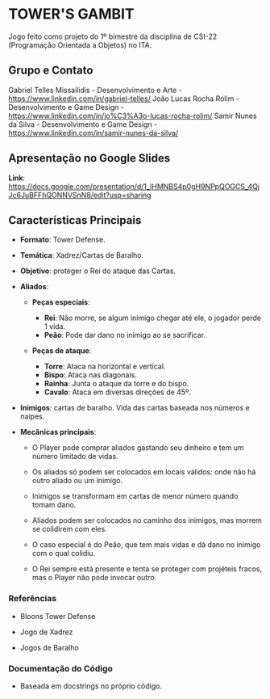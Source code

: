 # TOWER'S GAMBIT

Jogo feito como projeto do 1º bimestre da disciplina de CSI-22 (Programação Orientada a Objetos) no ITA.



## Grupo e Contato

Gabriel Telles Missailidis - Desenvolvimento e Arte - https://www.linkedin.com/in/gabriel-telles/
João Lucas Rocha Rolim - Desenvolvimento e Game Design - https://www.linkedin.com/in/jo%C3%A3o-lucas-rocha-rolim/
Samir Nunes da Silva - Desenvolvimento e Game Design - https://www.linkedin.com/in/samir-nunes-da-silva/

## Apresentação no Google Slides

**Link**: https://docs.google.com/presentation/d/1_lHMNBS4p0gH9NPpQOGCS_4QjJc6JuBFFhQONNVSnN8/edit?usp=sharing

## Características Principais

- **Formato**: Tower Defense.
 
- **Temática**: Xadrez/Cartas de Baralho.

- **Objetivo**: proteger o Rei do ataque das Cartas.

- **Aliados**: 
  - **Peças especiais**: 
    - **Rei**: Não morre, se algum inimigo chegar até ele, o jogador perde 1 vida.
    - **Peão**: Pode dar dano no inimigo ao se sacrificar.
    
  - **Peças de ataque**:
     - **Torre**: Ataca na horizontal e vertical.
     - **Bispo**: Ataca nas diagonais.
     - **Rainha**: Junta o ataque da torre e do bispo.
     - **Cavalo**: Ataca em diversas direções de 45º.
 
- **Inimigos**: cartas de baralho. Vida das cartas baseada nos números e naipes.
 
- **Mecânicas principais**: 
  - O Player pode comprar aliados gastando seu dinheiro e tem um número limitado de vidas. 

  - Os aliados só podem ser colocados em locais válidos: onde não há outro aliado ou um inimigo.

  - Inimigos se transformam em cartas de menor número quando tomam dano.

  - Aliados podem ser colocados no caminho dos inimigos, mas morrem se colidirem com eles. 

  - O caso especial é do Peão, que tem mais vidas e dá dano no inimigo com o qual colidiu.

  - O Rei sempre está presente e tenta se proteger com projéteis fracos, mas o Player não pode invocar outro.

### Referências

- Bloons Tower Defense

- Jogo de Xadrez

- Jogos de Baralho

### Documentação do Código

- Baseada em docstrings no próprio código.

### 
